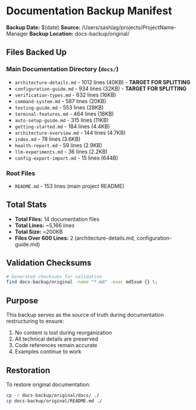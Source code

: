 # Documentation Backup Manifest

**Backup Date:** $(date)
**Source:** /Users/sashlag/projects/ProjectName-Manager
**Backup Location:** docs-backup/original/

## Files Backed Up

### Main Documentation Directory (`docs/`)
- `architecture-details.md` - 1012 lines (40KB) - **TARGET FOR SPLITTING**
- `configuration-guide.md` - 934 lines (32KB) - **TARGET FOR SPLITTING**  
- `verification-types.md` - 632 lines (16KB)
- `command-system.md` - 587 lines (20KB)
- `testing-guide.md` - 553 lines (28KB)
- `terminal-features.md` - 464 lines (18KB)
- `auto-setup-guide.md` - 315 lines (11KB)
- `getting-started.md` - 184 lines (4.4KB)
- `architecture-overview.md` - 144 lines (4.7KB)
- `index.md` - 78 lines (3.6KB)
- `health-report.md` - 59 lines (2.9KB)
- `llm-experiments.md` - 36 lines (2.2KB)
- `config-export-import.md` - 15 lines (644B)

### Root Files
- `README.md` - 153 lines (main project README)

## Total Stats
- **Total Files:** 14 documentation files
- **Total Lines:** ~5,166 lines
- **Total Size:** ~200KB
- **Files Over 600 Lines:** 2 (architecture-details.md, configuration-guide.md)

## Validation Checksums
```bash
# Generated checksums for validation
find docs-backup/original -name "*.md" -exec md5sum {} \;
```

## Purpose
This backup serves as the source of truth during documentation restructuring to ensure:
1. No content is lost during reorganization
2. All technical details are preserved
3. Code references remain accurate
4. Examples continue to work

## Restoration
To restore original documentation:
```bash
cp -r docs-backup/original/docs/ ./
cp docs-backup/original/README.md ./
``` 